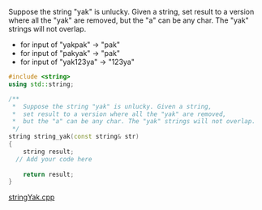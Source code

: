 Suppose the string "yak" is unlucky. Given a string, set result to a version where all the "yak" are removed, but the "a" can be any char. The "yak" strings will not overlap.

* for input of "yakpak" → "pak"
* for input of "pakyak" → "pak"
* for input of "yak123ya" → "123ya"

```cpp
#include <string>
using std::string;

/**
 *  Suppose the string "yak" is unlucky. Given a string, 
 *  set result to a version where all the "yak" are removed, 
 *  but the "a" can be any char. The "yak" strings will not overlap.
 */
string string_yak(const string& str)
{
    string result;
  // Add your code here
   
    return result;
}
```

[stringYak.cpp](https://codecheck.io/files/23020923094b9xms74qqg159f0kg2u7lgl4)